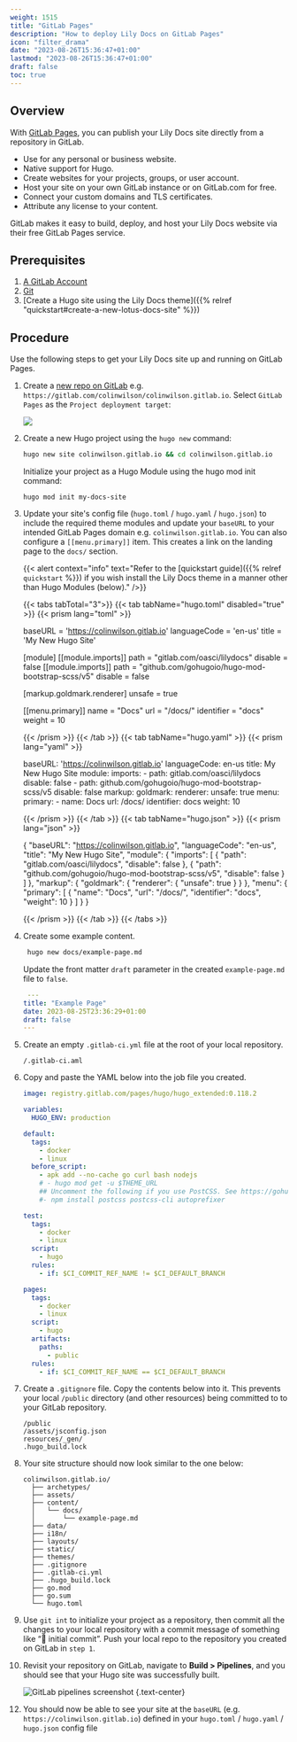 ```yaml
---
weight: 1515
title: "GitLab Pages"
description: "How to deploy Lily Docs on GitLab Pages"
icon: "filter_drama"
date: "2023-08-26T15:36:47+01:00"
lastmod: "2023-08-26T15:36:47+01:00"
draft: false
toc: true
---
```


## Overview

With [GitLab Pages](https://docs.gitlab.com/ee/user/project/pages/), you can publish your Lily Docs site directly from a repository in GitLab.

- Use for any personal or business website.
- Native support for Hugo.
- Create websites for your projects, groups, or user account.
- Host your site on your own GitLab instance or on GitLab.com for free.
- Connect your custom domains and TLS certificates.
- Attribute any license to your content.

GitLab makes it easy to build, deploy, and host your Lily Docs website via their free GitLab Pages service.

## Prerequisites

1. [A GitLab Account](https://gitlab.com/users/sign_in)
2. [Git](https://git-scm.com/book/en/v2/Getting-Started-Installing-Git)
3. [Create a Hugo site using the Lily Docs theme]({{% relref "quickstart#create-a-new-lotus-docs-site" %}})

## Procedure

Use the following steps to get your Lily Docs site up and running on GitLab Pages.

1. Create a [new repo on GitLab](https://docs.gitlab.com/ee/user/project/index.html) e.g. `https://gitlab.com/colinwilson/colinwilson.gitlab.io`. Select `GitLab Pages` as the `Project deployment target`:

    ![](https://res.cloudinary.com/lotuslabs/image/upload/r_7/v1694886749/Lotus%20Docs/images/gitlab_create_new_repo_for_gitlab_pages_screenshot_t2sbwa.webp)

2. Create a new Hugo project using the `hugo new` command:

    ```bash
    hugo new site colinwilson.gitlab.io && cd colinwilson.gitlab.io
    ```

    Initialize your project as a Hugo Module using the hugo mod init command:

    ```
    hugo mod init my-docs-site
    ```

3. Update your site's config file (`hugo.toml` / `hugo.yaml` / `hugo.json`) to include the required theme modules and update your `baseURL` to your intended GitLab Pages domain e.g. `colinwilson.gitlab.io`. You can also configure a `[[menu.primary]]` item. This creates a link on the landing page to the `docs/` section.

    {{< alert context="info" text="Refer to the [quickstart guide]({{% relref `quickstart` %}}) if you wish install the Lily Docs theme in a manner other than Hugo Modules (below)." />}}

    {{< tabs tabTotal="3">}}
    {{< tab tabName="hugo.toml" disabled="true" >}}
    {{< prism lang="toml" >}}

     baseURL = 'https://colinwilson.gitlab.io'
    languageCode = 'en-us'
    title = 'My New Hugo Site'

    [module]
        [[module.imports]]
            path = "gitlab.com/oasci/lilydocs"
            disable = false
        [[module.imports]]
            path = "github.com/gohugoio/hugo-mod-bootstrap-scss/v5"
            disable = false

    [markup.goldmark.renderer]
        unsafe = true

    [[menu.primary]]
        name  = "Docs"
        url = "/docs/"
        identifier = "docs"
        weight = 10

    {{< /prism >}}
    {{< /tab >}}
    {{< tab tabName="hugo.yaml" >}}
    {{< prism lang="yaml" >}}

    baseURL: 'https://colinwilson.gitlab.io'
    languageCode: en-us
    title: My New Hugo Site
    module:
      imports:
        - path: gitlab.com/oasci/lilydocs
          disable: false
        - path: github.com/gohugoio/hugo-mod-bootstrap-scss/v5
          disable: false
    markup:
      goldmark:
        renderer:
          unsafe: true
    menu:
      primary:
        - name: Docs
          url: /docs/
          identifier: docs
          weight: 10

    {{< /prism >}}
    {{< /tab >}}
    {{< tab tabName="hugo.json" >}}
    {{< prism lang="json" >}}

    {
      "baseURL": "https://colinwilson.gitlab.io",
      "languageCode": "en-us",
      "title": "My New Hugo Site",
      "module": {
        "imports": [
          {
            "path": "gitlab.com/oasci/lilydocs",
            "disable": false
          },
          {
            "path": "github.com/gohugoio/hugo-mod-bootstrap-scss/v5",
            "disable": false
          }
        ]
      },
      "markup": {
        "goldmark": {
          "renderer": {
            "unsafe": true
          }
        }
      },
      "menu": {
        "primary": [
          {
            "name": "Docs",
            "url": "/docs/",
            "identifier": "docs",
            "weight": 10
          }
        ]
      }
    }

    {{< /prism >}}
    {{< /tab >}}
    {{< /tabs >}}

4. Create some example content.

    ```bash
     hugo new docs/example-page.md
    ```

    Update the front matter `draft` parameter in the created `example-page.md` file to `false`.

    ```yaml
     ---
    title: "Example Page"
    date: 2023-08-25T23:36:29+01:00
    draft: false
    ---
    ```

5. Create an empty `.gitlab-ci.yml` file at the root of your local repository.

    ```
    /.gitlab-ci.aml
    ```
6. Copy and paste the YAML below into the job file you created.

    ```yaml
    image: registry.gitlab.com/pages/hugo/hugo_extended:0.118.2

    variables:
      HUGO_ENV: production

    default:
      tags:
        - docker
        - linux
      before_script:
        - apk add --no-cache go curl bash nodejs
        # - hugo mod get -u $THEME_URL
        ## Uncomment the following if you use PostCSS. See https://gohugo.io/hugo-pipes/postcss/
        #- npm install postcss postcss-cli autoprefixer

    test:
      tags:
        - docker
        - linux
      script:
        - hugo
      rules:
        - if: $CI_COMMIT_REF_NAME != $CI_DEFAULT_BRANCH

    pages:
      tags:
        - docker
        - linux
      script:
        - hugo
      artifacts:
        paths:
          - public
      rules:
        - if: $CI_COMMIT_REF_NAME == $CI_DEFAULT_BRANCH
    ```
7. Create a `.gitignore` file. Copy the contents below into it. This prevents your local `/public` directory (and other resources) being committed to to your GitLab repository.

    ```
    /public
    /assets/jsconfig.json
    resources/_gen/
    .hugo_build.lock
    ```
8. Your site structure should now look similar to the one below:

    ```treeview
    colinwilson.gitlab.io/
      ├── archetypes/
      ├── assets/
      ├── content/
      │   └── docs/
      │       └── example-page.md
      ├── data/
      ├── i18n/
      ├── layouts/
      ├── static/
      ├── themes/
      ├── .gitignore
      ├── .gitlab-ci.yml
      ├── .hugo_build.lock
      ├── go.mod
      ├── go.sum
      └── hugo.toml
    ```
9. Use `git int` to initialize your project as a repository, then commit all the changes to your local repository with a commit message of something like “🎉 initial commit”. Push your local repo to the repository you created on GitLab in `step 1`.

10. Revisit your repository on GitLab, navigate to **Build > Pipelines**, and you should see that your Hugo site was successfully built.

    ![GitLab pipelines screenshot](https://res.cloudinary.com/lotuslabs/image/upload/r_7/v1694885877/Lotus%20Docs/images/gitlab_pages_pipeline_01_engtdo.webp)
    {.text-center}

<!-- 11. On Gitlab, navigate to **Settings > General**, scroll down and expand the **Advanced** section. Scroll once more till you see the **Change path** section and change the path to match that of your repo.

    ![](https://res.cloudinary.com/lotuslabs/image/upload/v1694817677/Lotus%20Docs/images/gitlab_settings_change_path_u8vxvs.webp) -->

12. You should now be able to see your site at the `baseURL` (e.g. `https://colinwilson.gitlab.io`) defined in your `hugo.toml` / `hugo.yaml` / `hugo.json` config file

